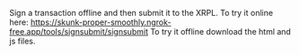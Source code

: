 Sign a transaction offline and then submit it to the XRPL.
To try it online here: https://skunk-proper-smoothly.ngrok-free.app/tools/signsubmit/signsubmit
To try it offline download the html and js files.
